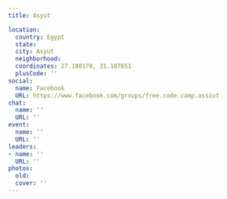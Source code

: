 ```yaml
---
title: Asyut

location:
  country: Egypt
  state: 
  city: Asyut
  neighborhood: 
  coordinates: 27.180178, 31.187651
  plusCode: ''
social:
  name: Facebook
  URL: https://www.facebook.com/groups/free.code.camp.assiut
chat:
  name: ''
  URL: ''
event:
  name: ''
  URL: ''
leaders:
- name: ''
  URL: ''
photos:
  old: 
  cover: ''
---
```


